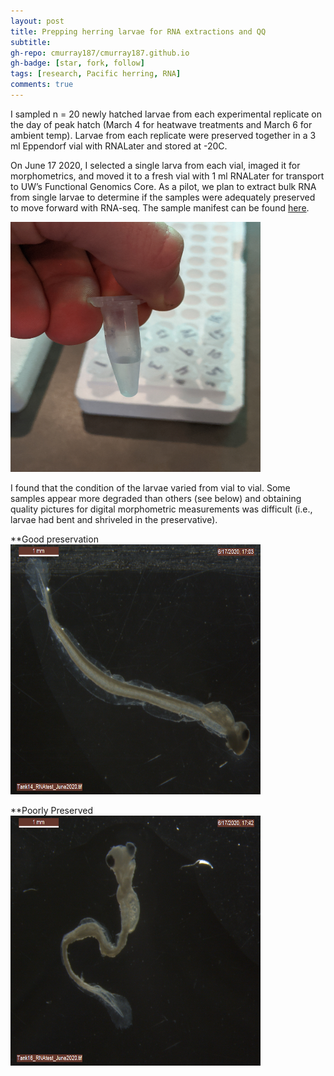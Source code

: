 ```yaml
---
layout: post
title: Prepping herring larvae for RNA extractions and QQ
subtitle: 
gh-repo: cmurray187/cmurray187.github.io
gh-badge: [star, fork, follow]
tags: [research, Pacific herring, RNA]
comments: true
---
```


I sampled n = 20 newly hatched larvae from each experimental replicate on the day of peak hatch (March 4 for heatwave treatments and March 6 for ambient temp). Larvae from each replicate were preserved together in a 3 ml Eppendorf vial with RNALater and stored at -20C. 

On June 17 2020, I selected a single larva from each vial, imaged it for morphometrics, and moved it to a fresh vial with 1 ml RNALater for transport to UW’s Functional Genomics Core. As a pilot, we plan to extract bulk RNA from single larvae to determine if the samples were adequately preserved to move forward with RNA-seq. The sample manifest can be found [here](https://github.com/cmurray187/Fish-Ecophysiology/blob/master/Early%20life%20sensitivity%20in%20Pacific%20herring%20to%20elevated%20pCO2%20and%20heatwave%20conditions/Exp3_herring%20larvae_RNA%20extract%20and%20QC.xlsx). 

<img src="https://github.com/cmurray187/cmurray187.github.io/blob/master/notebookimages/June%2017%202020_larvae%20prep%20for%20RNA/IMG_20200618_100246.jpg" width="400" height="400">


I found that the condition of the larvae varied from vial to vial. Some samples appear more degraded than others (see below) and obtaining quality pictures for digital morphometric measurements was difficult (i.e., larvae had bent and shriveled in the preservative). 

**Good preservation
<img src="https://github.com/cmurray187/cmurray187.github.io/blob/master/notebookimages/June%2017%202020_larvae%20prep%20for%20RNA/Tank14_RNAtest_June2020.tif" width="400" height="400">

**Poorly Preserved
<img src="https://github.com/cmurray187/cmurray187.github.io/blob/master/notebookimages/June%2017%202020_larvae%20prep%20for%20RNA/Tank16_RNAtest_June2020.tif" width="400" height="400">

